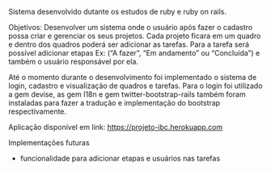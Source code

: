 Sistema desenvolvido dutante os estudos de ruby e ruby on rails.

Objetivos: 
Desenvolver um sistema onde o usuário após fazer o cadastro possa criar e gerenciar os seus projetos. 
Cada projeto ficara em um quadro e dentro dos quadros poderá ser adicionar as tarefas. 
Para a tarefa será possível adicionar etapas Ex: (“A fazer”, “Em andamento” ou “Concluída”) e também o usuário responsável por ela.


Até o momento durante o desenvolvimento foi implementado o sistema de login, cadastro e visualização de quadros e tarefas.
Para o login foi utilizado a gem devise, as gem I18n e gem twitter-bootstrap-rails também foram instaladas para fazer a tradução e implementação do bootstrap respectivamente.

Aplicação disponível em link: https://projeto-ibc.herokuapp.com

Implementações futuras 
- funcionalidade para adicionar etapas e usuários nas tarefas 
